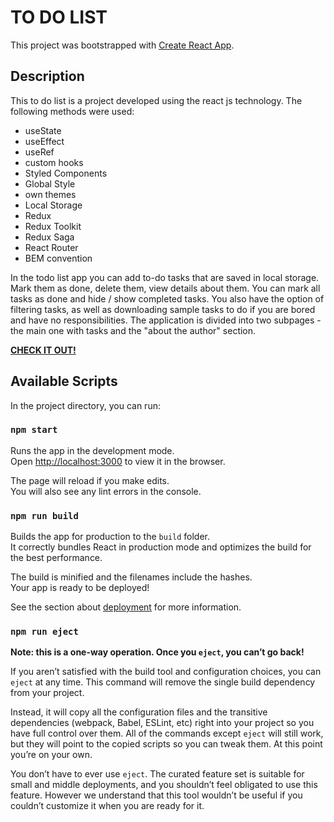 # TO DO LIST

This project was bootstrapped with [Create React App](https://github.com/facebook/create-react-app).

## Description

This to do list is a project developed using the react js technology. The following methods were used:
* useState
* useEffect
* useRef
* custom hooks
* Styled Components
* Global Style
* own themes
* Local Storage
* Redux
* Redux Toolkit
* Redux Saga
* React Router
* BEM convention

In the todo list app you can add to-do tasks that are saved in local storage. Mark them as done, delete them, view details about them. You can mark all tasks as done and hide / show completed tasks. You also have the option of filtering tasks, as well as downloading sample tasks to do if you are bored and have no responsibilities. The application is divided into two subpages - the main one with tasks and the "about the author" section.

**[CHECK IT OUT!](https://m3uma.github.io/todo-list-react/)**

## Available Scripts

In the project directory, you can run:

### `npm start`

Runs the app in the development mode.\
Open [http://localhost:3000](http://localhost:3000) to view it in the browser.

The page will reload if you make edits.\
You will also see any lint errors in the console.


### `npm run build`

Builds the app for production to the `build` folder.\
It correctly bundles React in production mode and optimizes the build for the best performance.

The build is minified and the filenames include the hashes.\
Your app is ready to be deployed!

See the section about [deployment](https://facebook.github.io/create-react-app/docs/deployment) for more information.

### `npm run eject`

**Note: this is a one-way operation. Once you `eject`, you can’t go back!**

If you aren’t satisfied with the build tool and configuration choices, you can `eject` at any time. This command will remove the single build dependency from your project.

Instead, it will copy all the configuration files and the transitive dependencies (webpack, Babel, ESLint, etc) right into your project so you have full control over them. All of the commands except `eject` will still work, but they will point to the copied scripts so you can tweak them. At this point you’re on your own.

You don’t have to ever use `eject`. The curated feature set is suitable for small and middle deployments, and you shouldn’t feel obligated to use this feature. However we understand that this tool wouldn’t be useful if you couldn’t customize it when you are ready for it.

